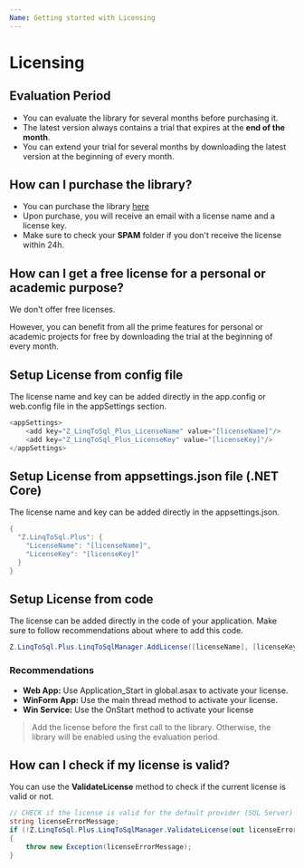 ```yaml
---
Name: Getting started with Licensing
---
```


# Licensing

## Evaluation Period
- You can evaluate the library for several months before purchasing it.
- The latest version always contains a trial that expires at the **end of the month**. 
- You can extend your trial for several months by downloading the latest version at the beginning of every month.

## How can I purchase the library?
- You can purchase the library [here](pricing)
- Upon purchase, you will receive an email with a license name and a license key.
- Make sure to check your **SPAM** folder if you don't receive the license within 24h.

## How can I get a free license for a personal or academic purpose?
We don't offer free licenses.

However, you can benefit from all the prime features for personal or academic projects for free by downloading the trial at the beginning of every month.

## Setup License from config file
The license name and key can be added directly in the app.config or web.config file in the appSettings section.


```csharp
<appSettings>
	<add key="Z_LinqToSql_Plus_LicenseName" value="[licenseName]"/>
	<add key="Z_LinqToSql_Plus_LicenseKey" value="[licenseKey]"/>
</appSettings>
```

## Setup License from appsettings.json file (.NET Core)
The license name and key can be added directly in the appsettings.json.

```csharp
{
  "Z.LinqToSql.Plus": {
    "LicenseName": "[licenseName]",
    "LicenseKey": "[licenseKey]"
  }
}
```

## Setup License from code
The license can be added directly in the code of your application. Make sure to follow recommendations about where to add this code.


```csharp
Z.LinqToSql.Plus.LinqToSqlManager.AddLicense([licenseName], [licenseKey]);
```

### Recommendations
- **Web App:** Use Application_Start in global.asax to activate your license.
- **WinForm App:** Use the main thread method to activate your license.
- **Win Service:** Use the OnStart method to activate your license

> Add the license before the first call to the library. Otherwise, the library will be enabled using the evaluation period.

## How can I check if my license is valid?
You can use the **ValidateLicense** method to check if the current license is valid or not.


```csharp
// CHECK if the license is valid for the default provider (SQL Server)
string licenseErrorMessage;
if (!Z.LinqToSql.Plus.LinqToSqlManager.ValidateLicense(out licenseErrorMessage))
{
    throw new Exception(licenseErrorMessage);
}
```
